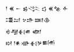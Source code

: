 <div class='block'>
<div class='line'>𒁹 𒌍 𒀸 𒌗𒋞 𒌓 𒌍𒆚 𒅆</div>
<div class='line'>𒃮𒁺 𒆳𒈥𒌅𒆠</div>
<div class='line'>𒄴𒆷𒈬𒌑 𒅥</div>
<div class='line'>𒊭 𒁹𒀭𒀝𒈬𒃻𒌦</div>
</div>